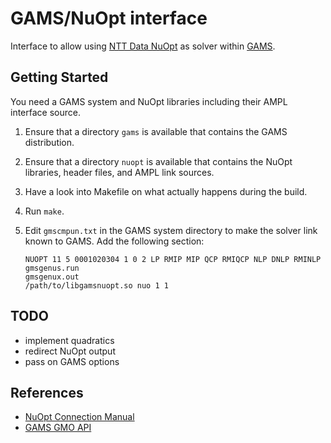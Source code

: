 # GAMS/NuOpt interface

Interface to allow using [NTT Data NuOpt](https://www.msi.co.jp/nuopt/)
as solver within [GAMS](https://www.gams.com).

## Getting Started

You need a GAMS system and NuOpt libraries including their AMPL interface source.

1. Ensure that a directory `gams` is available that contains the GAMS
   distribution.
2. Ensure that a directory `nuopt` is available that contains the NuOpt
   libraries, header files, and AMPL link sources.
3. Have a look into Makefile on what actually happens during the build.
4. Run `make`.
5. Edit `gmscmpun.txt` in the GAMS system directory to make the solver link
   known to GAMS. Add the following section:

       NUOPT 11 5 0001020304 1 0 2 LP RMIP MIP QCP RMIQCP NLP DNLP RMINLP
       gmsgenus.run
       gmsgenux.out
       /path/to/libgamsnuopt.so nuo 1 1

## TODO

- implement quadratics
- redirect NuOpt output
- pass on GAMS options

## References

- [NuOpt Connection Manual](https://translate.google.com/translate?hl=en&sl=ja&u=http://www.msi.co.jp/nuopt/docs/v20/connection/&prev=search)
- [GAMS GMO API](https://www.gams.com/latest/docs/apis/expert-level/gmoqdrep.html)
